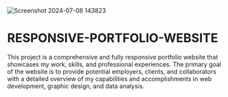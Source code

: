 ![Screenshot 2024-07-08 143823](https://github.com/payalsinha12/RESPONSIVE-PORTFOLIO-WEBSITE/assets/126937282/f1024e49-1e7b-4fcd-8eeb-8e5135fa4a2b)

# RESPONSIVE-PORTFOLIO-WEBSITE
This project is a comprehensive and fully responsive portfolio website that showcases my work, skills, and professional experiences. The primary goal of the website is to provide potential employers, clients, and collaborators with a detailed overview of my capabilities and accomplishments in web development, graphic design, and data analysis.
